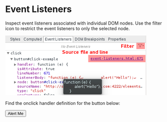 Event Listeners
===============

Inspect event listeners associated with individual DOM nodes. Use the filter icon to restrict the event listeners to only the selected node.

![alt text](/elements/event-listeners.png "Less")

Find the onclick handler definition for the button below:

<button id="click-example">Alert Me</button>

<script>
	var el = document.getElementById('click-example');
	el.onclick = function(e) {
		alert("Hello");
	}
</script>